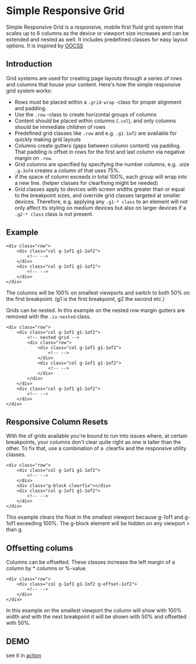 # Simple Responsive Grid

Simple Responsive Grid is a responsive, mobile first fluid grid system that scales up to 6 columns as the device or viewport size increases and can be extended and nested as well. It includes predefined classes for easy layout options. It is inspired by [OOCSS](https://github.com/stubbornella/oocss/wiki/Grids) 

## Introduction

Grid systems are used for creating page layouts through a series of rows and columns that house your content. Here's how the simple responsive grid system works:

* Rows must be placed within a `.grid-wrap` -class for proper alignment and padding.
* Use the `.row` -class to create horizontal groups of columns
* Content should be placed within columns (`.col`), and only columns should be immediate children of rows
* Predefined grid classes like `.row` and e.g. `.g1-1of2` are available for quickly making grid layouts
* Columns create gutters (gaps between column content) via padding. That padding is offset in rows for the first and last column via negative margin on `.row`.
* Grid columns are specified by specifying the number columns, e.g. .size `.g-3of4` creates a column of that uses 75%. 
* if the space of column exceeds in total 100%, each group will wrap into a new line. (helper classes for clearfixing might be needed)
* Grid classes apply to devices with screen widths greater than or equal to the breakpoint sizes, and override grid classes targeted at smaller devices. Therefore, e.g. applying any `.g1-* class` to an element will not only affect its styling on medium devices but also on larger devices if a `.g2-* class` class is not present.

## Example

```
<div class="row">
	<div class="col g-1of1 g1-1of2">
		<!-- -->
	</div>
	<div class="col g-1of1 g1-1of2">
   		<!-- -->
	</div>
</div>	   		     	
```

The columns will be 100% on smallest viewports and switch to both 50% on the first breakpoint. (g1 is the first breakpoint, g2 the second etc.)

Grids can be nested. In this example on the nested row margin gutters are removed with the `.is-nested` class.

```
<div class="row">
	<div class="col g-1of1 g1-1of2">
		<!-- nested grid -->
   		<div class="row">
   			<div class="col g-1of1 g1-1of2">
   				<!-- -->
   			</div>	
   			<div class="col g-1of1 g1-1of2">
   				<!-- -->
   			</div>	
   		</div>
	</div>
	<div class="col g-1of1 g1-1of2">
   		<!-- -->
	</div>
</div>	   		     	
```

## Responsive Column Resets

With the of grids available you're bound to run into issues where, at certain breakpoints, your columns don't clear quite right as one is taller than the other. To fix that, use a combination of a .clearfix and the responsive utility classes.

```
<div class="row">
	<div class="col g-1of1 g1-1of2">
   		<!-- -->
	</div>
	<div class="g-block clearfix"></div>
	<div class="col g-1of1 g1-1of2">
   		<!-- -->
	</div>
</div>	   		     	
```

This example clears the float in the smallest viewport because g-1of1 and g-1of1 exceeding 100%. The g-block element will be hidden on any viewport > than g. 

## Offsetting colums

Columns can be offsetted. These classes increase the left margin of a column by * columns or %-value.

```
<div class="row">
	<div class="col g-1of1 g1-1of2 g-offset-1of2">
   		<!-- -->
	</div>
</div>	   		     	
```

In this example on the smallest viewport the column will show with 100% width and with the next breakpoint it will be shown with 50% and offsetted with 50%.

## DEMO

see it in [action](http://creinartz.github.io/responsive-grid)
